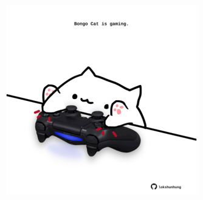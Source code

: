 <!-- built at 02/06/2024, 12:00:45 UTC -->
<p align="center">
  <img width="500" height="500" src="./ReadmeImage.svg">
</p>
